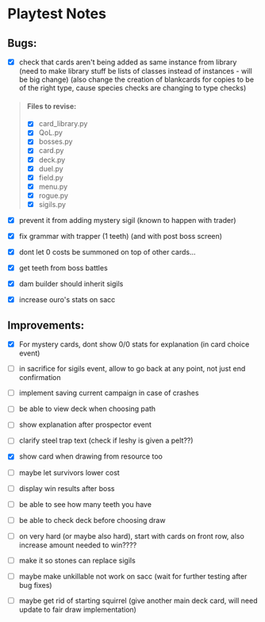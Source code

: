 # Playtest Notes

## Bugs:

- [x] check that cards aren't being added as same instance from library (need to make library stuff be lists of classes instead of instances - will be big change) (also change the creation of blankcards for copies to be of the right type, cause species checks are changing to type checks)
 > #### Files to revise:
 > - [x] card_library.py
 > - [x] QoL.py
 > - [x] bosses.py
 > - [x] card.py
 > - [x] deck.py
 > - [x] duel.py
 > - [x] field.py
 > - [x] menu.py
 > - [x] rogue.py
 > - [x] sigils.py

- [x] prevent it from adding mystery sigil (known to happen with trader)

- [x] fix grammar with trapper (1 teeth) (and with post boss screen)

- [x] dont let 0 costs be summoned on top of other cards...

- [x] get teeth from boss battles

- [x] dam builder should inherit sigils

- [x] increase ouro's stats on sacc



## Improvements:

- [x] For mystery cards, dont show 0/0 stats for explanation (in card choice event)

- [ ] in sacrifice for sigils event, allow to go back at any point, not just end confirmation

- [ ] implement saving current campaign in case of crashes

- [ ] be able to view deck when choosing path

- [ ] show explanation after prospector event

- [ ] clarify steel trap text (check if leshy is given a pelt??)

- [x] show card when drawing from resource too

- [ ] maybe let survivors lower cost

- [ ] display win results after boss

- [ ] be able to see how many teeth you have

- [ ] be able to check deck before choosing draw

- [ ] on very hard (or maybe also hard), start with cards on front row, also increase amount needed to win????

- [ ] make it so stones can replace sigils

- [ ] maybe make unkillable not work on sacc (wait for further testing after bug fixes)

- [ ] maybe get rid of starting squirrel (give another main deck card, will need update to fair draw implementation)